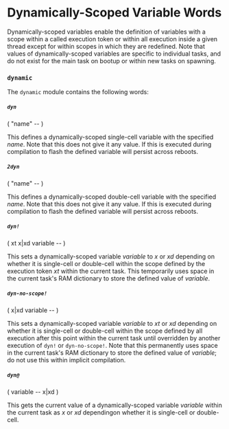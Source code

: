 # Dynamically-Scoped Variable Words

Dynamically-scoped variables enable the definition of variables with a scope within a called execution token or within all execution inside a given thread except for within scopes in which they are redefined. Note that values of dynamically-scoped variables are specific to individual tasks, and do not exist for the main task on bootup or within new tasks on spawning.

### `dynamic`

The `dynamic` module contains the following words:

##### `dyn`
( "name" -- )

This defines a dynamically-scoped single-cell variable with the specified *name*. Note that this does not give it any value. If this is executed during compilation to flash the defined variable will persist across reboots.

##### `2dyn`
( "name" -- )

This defines a dynamically-scoped double-cell variable with the specified *name*. Note that this does not give it any value. If this is executed during compilation to flash the defined variable will persist across reboots.

##### `dyn!`
( xt x|xd variable -- )

This sets a dynamically-scoped variable *variable* to *x* or *xd* depending on whether it is single-cell or double-cell within the scope defined by the execution token *xt* within the current task. This temporarily uses space in the current task's RAM dictionary to store the defined value of *variable*.

##### `dyn-no-scope!`
( x|xd variable -- )

This sets a dynamically-scoped variable *variable* to *xt* or *xd* depending on whether it is single-cell or double-cell within the scope defined by all execution after this point within the current task until overridden by another execution of `dyn!` or `dyn-no-scope!`. Note that this permanently uses space in the current task's RAM dictionary to store the defined value of *variable*; do not use this within implicit compilation.

##### `dyn@`
( variable -- x|xd )

This gets the current value of a dynamically-scoped variable *variable* within the current task as *x* or *xd* dependingon whether it is single-cell or double-cell.
